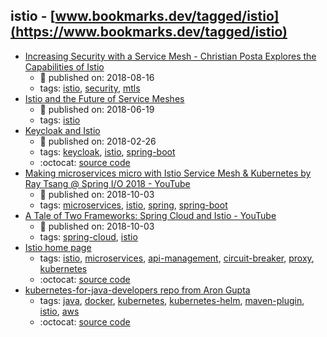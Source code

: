 istio - [www.bookmarks.dev/tagged/istio](https://www.bookmarks.dev/tagged/istio)
---
* [Increasing Security with a Service Mesh - Christian Posta Explores the Capabilities of Istio](https://www.infoq.com/articles/istio-security-mtls-jwt)
    * :calendar: published on: 2018-08-16
    * tags: [istio](../tagged/istio.md), [security](../tagged/security.md), [mtls](../tagged/mtls.md)
* [Istio and the Future of Service Meshes](https://www.infoq.com/articles/istio-future-service-mesh)
    * :calendar: published on: 2018-06-19
    * tags: [istio](../tagged/istio.md)
* [Keycloak and Istio](https://www.keycloak.org/2018/02/keycloak-and-istio.html)
    * :calendar: published on: 2018-02-26
    * tags: [keycloak](../tagged/keycloak.md), [istio](../tagged/istio.md), [spring-boot](../tagged/spring-boot.md)
    * :octocat: [source code](https://github.com/kameshsampath/istio-keycloak-demo)
* [Making microservices micro with Istio Service Mesh & Kubernetes by Ray Tsang @ Spring I/O 2018 - YouTube](https://www.youtube.com/watch?v=s31kdh7Q7Hc)
    * :calendar: published on: 2018-10-03
    * tags: [microservices](../tagged/microservices.md), [istio](../tagged/istio.md), [spring](../tagged/spring.md), [spring-boot](../tagged/spring-boot.md)
* [A Tale of Two Frameworks: Spring Cloud and Istio - YouTube](https://www.youtube.com/watch?v=AMJQO9zs2eo)
    * :calendar: published on: 2018-10-03
    * tags: [spring-cloud](../tagged/spring-cloud.md), [istio](../tagged/istio.md)
* [Istio home page](https://istio.io/)
    * tags: [istio](../tagged/istio.md), [microservices](../tagged/microservices.md), [api-management](../tagged/api-management.md), [circuit-breaker](../tagged/circuit-breaker.md), [proxy](../tagged/proxy.md), [kubernetes](../tagged/kubernetes.md)
    * :octocat: [source code](https://github.com/istio/istio)
* [kubernetes-for-java-developers repo from Aron Gupta](https://github.com/aws-samples/kubernetes-for-java-developers)
    * tags: [java](../tagged/java.md), [docker](../tagged/docker.md), [kubernetes](../tagged/kubernetes.md), [kubernetes-helm](../tagged/kubernetes-helm.md), [maven-plugin](../tagged/maven-plugin.md), [istio](../tagged/istio.md), [aws](../tagged/aws.md)
    * :octocat: [source code](https://github.com/aws-samples/kubernetes-for-java-developers)

